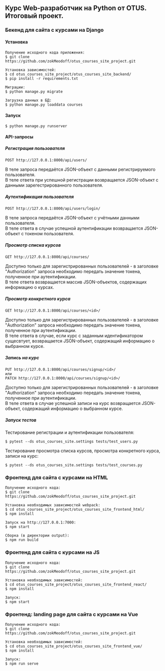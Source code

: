 ## **Курс Web-разработчик на Python от OTUS. Итоговый проект.**

### **Бекенд для сайта с курсами на Django**

#### Установка

```консоль
Получение исходного кода приложения:
$ git clone https://github.com/zokMeodoff/otus_courses_site_project.git

Установка зависимостей:
$ cd otus_courses_site_project/otus_courses_site_backend/
$ pip install -r requirements.txt

Миграции:
$ python manage.py migrate

Загрузка данных в БД:
$ python manage.py loaddata courses

```

#### Запуск

```консоль
$ python manage.py runserver
```

#### API-запросы

##### Регистрация пользователя

    POST http://127.0.0.1:8000/api/users/ 

В теле запроса передаётся JSON-объект с данными регистрируемого пользователя.  
В теле ответа при успешной регистрации возвращается JSON-объект с данными зарегестрированного пользователя.

##### Аутентификация пользователя

	POST http://127.0.0.1:8000/api/users/login/

В теле запроса передаётся JSON-объект с учётными данными пользователя.  
В теле ответа в случае успешной аутентификации возвращается JSON-объект с токеном пользователя.

##### Просмотр списка курсов

    GET http://127.0.0.1:8000/api/courses/

Доступно только для зарегистрированных пользователей - в заголовке "Authorization" запроса необходимо передать значение токена, полученное при аутентификации.  
В теле ответа возвращается массив JSON-объектов, содержащих информацию о курсах.

##### Просмотр конкретного курса

    GET http://127.0.0.1:8000/api/courses/<id>/

Доступно только для зарегистрированных пользователей - в заголовке "Authorization" запроса необходимо передать значение токена, полученное при аутентификации.  
В теле ответа в случае, если курс с заданным идентификатором сущесвтует, возвращается JSON-объект, содержащий информацию о выбранном курсе.

##### Запись на курс

    PUT http://127.0.0.1:8000/api/courses/signup/<id>/
    или
    PATCH http://127.0.0.1:8000/api/courses/signup/<id>/

Доступно только для зарегистрированных пользователей - в заголовке "Authorization" запроса необходимо передать значение токена, полученное при аутентификации.  
В теле ответа в случае успешной записи на курс возвращается JSON-объект, содержащий
информацию о выбранном курсе.

##### Запуск тестов

Тестирование регистрации и аутентификации пользователя:

    $ pytest --ds otus_courses_site.settings tests/test_users.py

Тестирование просмотра списка курсов, просмотра конкретного курса, записи на курс:

    $ pytest --ds otus_courses_site.settings tests/test_courses.py


### **Фронтенд для сайта с курсами на HTML**	

```консоль
Получение исходного кода:
$ git clone https://github.com/zokMeodoff/otus_courses_site_project.git

Установка необходимых зависимостей webpack:
$ cd otus_courses_site_project/otus_courses_site_frontend_html/
$ npm install

Запуск на http://127.0.0.1:7000:
$ npm start

Сборка (в директории output): 
$ npm run build
```
	
### **Фронтенд для сайта с курсами на JS**	
	
```консоль
Получение исходного кода:
$ git clone https://github.com/zokMeodoff/otus_courses_site_project.git

Установка необходимых зависимостей:
$ cd otus_courses_site_project/otus_courses_site_frontend_react/
$ npm install

Запуск:
$ npm start
```

### **Фронтенд: landing page для сайта с курсами на Vue**

```консоль
Получение исходного кода:
$ git clone https://github.com/zokMeodoff/otus_courses_site_project.git

Установка необходимых зависимостей:
$ cd otus_courses_site_project/otus_courses_site_frontend_vue/
$ npm install

Запуск:
$ npm run serve
```









